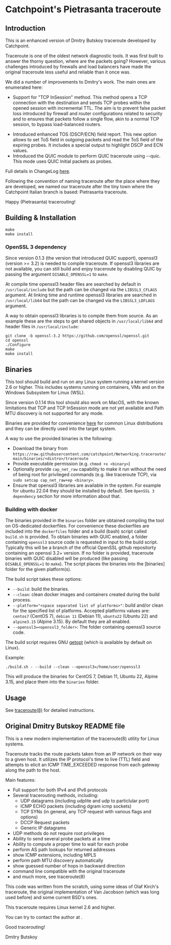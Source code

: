 # Catchpoint's Pietrasanta traceroute

## Introduction

This is an enhanced version of Dmitry Butskoy traceroute developed by Catchpoint.  

Traceroute is one of the oldest network diagnostic tools. It was first built to answer 
the thorny question, where are the packets going? However, various challenges introduced 
by firewalls and load balancers have made the original traceroute less useful and 
reliable than it once was.

We did a number of improvements to Dmitry's work.  The main ones are enumerated here:
* Support for "TCP InSession" method. This method opens a TCP connection with
the destination and sends TCP probes within the opened session with incremental
TTL. The aim is to prevent false packet loss introduced by firewall and
router configurations related to security and to ensures that packets follow a
single flow, akin to a normal TCP session, to bypass load-balanced routers.
 - Introduced enhanced TOS (DSCP/ECN) field report. This new option allows to set 
ToS field in outgoing packets and read the ToS field of the expiring probes. It
includes a special output to highlight DSCP and ECN values.
- Introduced the QUIC module to perform QUIC traceroute using --quic. This mode
uses QUIC Initial packets as probes.
 
Full details in ChangeLog [here](ChangeLog). 

Following the convention of naming traceroute after the place where they are developed,
we named our traceroute after the tiny town where the Catchpoint Italian branch is based: 
Pietrasanta traceroute.

Happy (Pietrasanta) tracerouting!

## Building & Installation
```
make 
make install
```

### OpenSSL 3 dependency

Since version 0.1.3 (the version that introduced QUIC support), openssl3 (version >= 3.2) is needed to compile
traceroute. If openssl3 libraries are not available, you can still build and enjoy traceroute by disabling
QUIC by passing the argument `DISABLE_OPENSSL=1` to `make`. 

At compile time openssl3 header files are searched by default in `/usr/local/include` 
but the path can be changed via the `LIBSSL3_CFLAGS` argument. 
At linking time and runtime openssl3 libraries are searched in
`/usr/local/lib64` but the path can be changed via the `LIBSSL3_LDFLAGS` argument.

A way to obtain openssl3 libraries is to compile them  from source.
As an example these are the steps to get shared objects in `/usr/local/lib64` and
header files in `/usr/local/include`:

```
git clone -b openssl-3.2 https://github.com/openssl/openssl.git
cd openssl
./Configure
make
make install
```

## Binaries

This tool should build and run on any Linux system running a kernel version 2.6 or higher. This includes systems running on containers, VMs and on the Windows Subsystem for Linux (WSL).

Since version 0.1.14 this tool should also work on MacOS, with the known limitations that TCP and TCP InSession mode are not yet available and Path MTU discovery is not supported for any mode.

Binaries are provided for convenience [here](binaries) for common Linux distributions and they can be directly used into the target system.

A way to use the provided binaries is the following:

* Download the binary from `https://raw.githubusercontent.com/catchpoint/Networking.traceroute/main/binaries/<distro>/traceroute`
* Provide executable permission (e.g. `chmod +x <binary>`)
* Optionally provide `cap_net_raw` capability to make it run without the need of being root for privileged commands (e.g. like traceroute TCP), via `sudo setcap cap_net_raw+ep <binary>`.
* Ensure that openssl3 libraries are available in the system. For example for ubuntu 22.04 they should be installed by default. See `OpenSSL 3 dependency` section for more information about that.

### Building with docker

The binaries provided in the `binaries` folder are obtained compiling the tool on OS-dedicated dockerfiles.
For convenience these dockerfiles are included into the `dockerfiles` folder and a build (bash) script called `build.sh` is provided.
To obtain binaries with QUIC enabled, a folder containing `openssl3` source code is requested in input to the build script.
Typically this will be a branch of the official OpenSSL github repositorty containing an openssl 3.2+ version.
If no folder is provided, traceroute binaries with QUIC disabled will be produced (like passing `DISABLE_OPENSSL=1` to `make`).
The script places the binaries into the [binaries] folder for the given platform(s).

The build script takes these options:

* `--build`: build the binaries.
* `--clean`: clean docker images and containers created during the build process.
* `--platform="<space separated list of platforms>"`: build and/or clean for the specified list of platforms. Accepted platforms values are: `centos7` (CentOS 7), `debian 11` (Debian 11), `ubuntu22` (Ubuntu 22) and `alpine3.15` (Alpine 3.15). By default they are all enabled.
* `--openssl3=<openssl3_folder>`: The folder containing openssl3 source code.

The build script requires GNU [getopt](https://linux.die.net/man/1/getopt) (which is available by default on Linux).

Example:

```
./build.sh - --build --clean --openssl3=/home/user/openssl3
```

This will produce the binaries for CentOS 7, Debian 11, Ubuntu 22, Alpine 3.15, and place them into the `binaries` folder.

## Usage

See [traceroute(8)](traceroute/traceroute.8) for detailed instructions.

## Original Dmitry Butskoy README file

This is a new modern implementation of the traceroute(8)
utility for Linux systems.

Traceroute tracks the route packets taken from an IP network on their
way to a given host. It utilizes the IP protocol's time to live (TTL)
field and attempts to elicit an ICMP TIME_EXCEEDED response from each
gateway along the path to the host.

Main features:
- Full support for both IPv4 and IPv6 protocols
- Several tracerouting methods, including:
  * UDP datagrams (including udplite and udp to particlular port)
  * ICMP ECHO packets (including dgram icmp sockets)
  * TCP SYNs (in general, any TCP request with various flags and options)
  * DCCP Request packets
  * Generic IP datagrams
- UDP methods do not require root privileges
- Ability to send several probe packets at a time
- Ability to compute a proper time to wait for each probe
- perform AS path lookups for returned addresses
- show ICMP extensions, including MPLS
- perform path MTU discovery automatically
- show guessed number of hops in backward direction
- command line compatible with the original traceroute
- and much more, see traceroute(8)

This code was written from the scratch, using some ideas of
Olaf Kirch's traceroute, the original implementation of Van Jacobson
(which was long used before) and some current BSD's ones.

This traceroute requires Linux kernel 2.6 and higher.

You can try to contact the author at <Dmitry at Butskoy dot name> .


Good tracerouting!

Dmitry Butskoy
